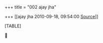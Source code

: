 +++
title = "002 ajay jha"

+++
[[ajay jha	2010-09-18, 09:54:00 [Source](https://groups.google.com/g/bvparishat/c/tN8lxy5-94E)]]



[TABLE]



